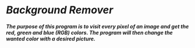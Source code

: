 # _Background Remover_
##### The purpose of this program is to visit every pixel of an image and get the red, green and blue (RGB) colors. The program will then change the wanted color with a desired picture.    
